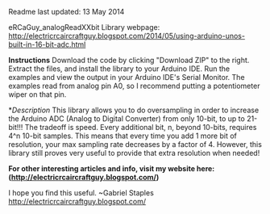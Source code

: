 Readme last updated: 13 May 2014

eRCaGuy_analogReadXXbit
Library webpage: http://electricrcaircraftguy.blogspot.com/2014/05/using-arduino-unos-built-in-16-bit-adc.html

**Instructions**
Download the code by clicking "Download ZIP" to the right.  Extract the files, and install the library to your Arduino IDE. Run the examples and view the output in your Arduino IDE's Serial Monitor.  The examples read from analog pin A0, so I recommend putting a potentiometer wiper on that pin.

**Description*
This library allows you to do oversampling in order to increase the Arduino ADC (Analog to Digital Converter) from only 10-bit, to up to 21-bit!!!
The tradeoff is speed.  Every additional bit, n, beyond 10-bits, requires 4^n 10-bit samples.  This means that every time you add 1 more bit of resolution, your max sampling rate decreases by a factor of 4.  However, this library still proves very useful to provide that extra resolution when needed!

**For other interesting articles and info, visit my website here: (http://electricrcaircraftguy.blogspot.com/)**

I hope you find this useful.
~Gabriel Staples
http://electricrcaircraftguy.blogspot.com/